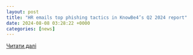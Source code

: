 ```yaml
---
layout: post
title: "HR emails top phishing tactics in KnowBe4’s Q2 2024 report"
date: 2024-08-08 03:28:22 +0000
categories: [news]
---
```


[Читати далі](https://securitybrief.asia/story/hr-emails-top-phishing-tactics-in-knowbe4-s-q2-2024-report)
